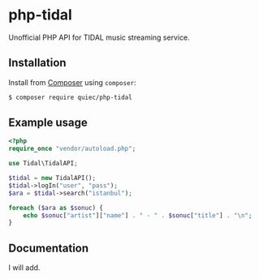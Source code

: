 # php-tidal

Unofficial PHP API for TIDAL music streaming service.

## Installation

Install from [Composer](https://getcomposer.org/) using `composer`:

``` bash
$ composer require quiec/php-tidal
```

## Example usage

``` php
<?php
require_once "vendor/autoload.php";

use Tidal\TidalAPI;

$tidal = new TidalAPI();
$tidal->logIn("user", "pass");
$ara = $tidal->search("istanbul");

foreach ($ara as $sonuc) {
    echo $sonuc["artist"]["name"] . " - " . $sonuc["title"] . "\n";
}
```

## Documentation

I will add.
